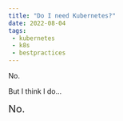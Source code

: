 ```yaml
---
title: "Do I need Kubernetes?"
date: 2022-08-04
tags:
 - kubernetes
 - k8s
 - bestpractices
---
```


<xeblog-hero file="space-hexagon" prompt="A hexagon comprised of pink, blue, green, yellow, orange and purple colored trangles combining into octarine in space, digital art, 8k uhd, anime style" ai="DALL-E 2"></xeblog-hero>

<xeblog-conv name="Cadey" mood="coffee">No.</xeblog-conv>

<xeblog-conv name="Mara" mood="hmm">But I think I do...</xeblog-conv>

<xeblog-conv name="Cadey" mood="coffee"><big><big>No.</big></big></xeblog-conv>

<xeblog-sticker name="Cadey" mood="percussive-maintenance"></xeblog-sticker>
